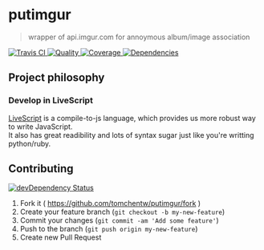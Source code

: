 # putimgur
> wrapper of api.imgur.com for annoymous album/image association

[![Travis CI   ](https://img.shields.io/travis/tomchentw/putimgur/master.svg)             ](https://travis-ci.org/tomchentw/putimgur)
[![Quality     ](https://img.shields.io/codeclimate/github/tomchentw/putimgur.svg)        ](https://codeclimate.com/github/tomchentw/putimgur)
[![Coverage    ](https://img.shields.io/coveralls/tomchentw/putimgur.svg)                 ](https://coveralls.io/r/tomchentw/putimgur)
[![Dependencies](https://img.shields.io/gemnasium/tomchentw/putimgur.svg)                 ](https://gemnasium.com/tomchentw/putimgur)


## Project philosophy

### Develop in LiveScript
[LiveScript](http://livescript.net/) is a compile-to-js language, which provides us more robust way to write JavaScript.  
It also has great readibility and lots of syntax sugar just like you're writting python/ruby.


## Contributing

[![devDependency Status](https://david-dm.org/tomchentw/putimgur/dev-status.svg?theme=shields.io)](https://david-dm.org/tomchentw/putimgur#info=devDependencies)

1. Fork it ( https://github.com/tomchentw/putimgur/fork )
2. Create your feature branch (`git checkout -b my-new-feature`)
3. Commit your changes (`git commit -am 'Add some feature'`)
4. Push to the branch (`git push origin my-new-feature`)
5. Create new Pull Request